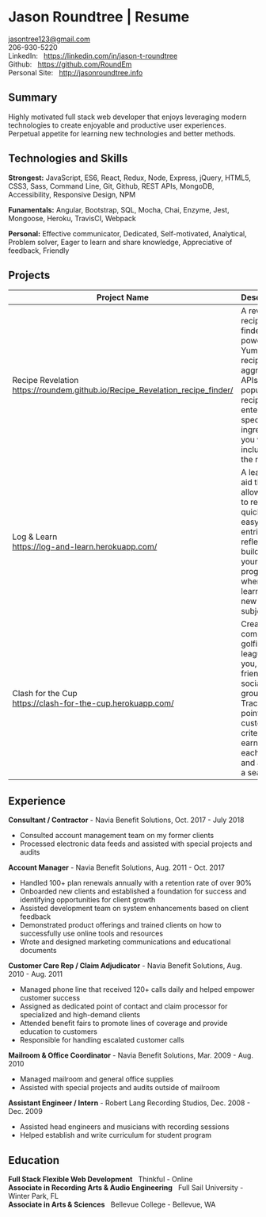 # Jason Roundtree | Resume
jasontree123@gmail.com  
206-930-5220  
LinkedIn: &nbsp; https://linkedin.com/in/jason-t-roundtree  
Github: &nbsp; https://github.com/RoundEm  
Personal Site: &nbsp; http://jasonroundtree.info

## Summary

Highly motivated full stack web developer that enjoys leveraging modern technologies to create enjoyable and productive user experiences. Perpetual appetite for learning new technologies and better methods.

## Technologies and Skills

__Strongest:__  JavaScript, ES6, React, Redux, Node, Express, jQuery, HTML5, CSS3, Sass, Command Line, Git, Github, REST APIs, MongoDB, Accessibility, Responsive Design, NPM  

__Funamentals:__  Angular, Bootstrap, SQL, Mocha, Chai, Enzyme, Jest, Mongoose, Heroku, TravisCI, Webpack  

__Personal:__  Effective communicator, Dedicated, Self-motivated, Analytical, Problem solver, Eager to learn and share knowledge, Appreciative of feedback, Friendly

## Projects

Project Name | Description | Built With
-------------|-------------|-----------
Recipe Revelation <br /> https://roundem.github.io/Recipe_Revelation_recipe_finder/ | A reverse recipe finder powered by Yummly’s recipe aggregator APIs. Find popular recipes by entering specific ingredients you want included in the results. | JavaScript, jQuery, HTML, CSS, AJAX, External API
Log & Learn <br /> https://log-and-learn.herokuapp.com/ | A learning aid that allows you to record quick and easy log entries to reflect and build upon your progress when learning a new subject. | JavaScript, jQuery, HTML, CSS, Node/Express, AJAX, RESTful API, Mocha, Chai
Clash for the Cup <br /> https://clash-for-the-cup.herokuapp.com/ | Create competitive golfing leagues for you, your friends and social groups. Track points for custom criteria earned in each round and across a season. | JavaScript, React, Node/Express, HTML, CSS, Styled Components, AJAX, RESTful API, Enzyme, Jest, Mocha, Chai

## Experience

__Consultant / Contractor__ - Navia Benefit Solutions, Oct. 2017 - July 2018
* Consulted account management team on my former clients 
* Processed electronic data feeds and assisted with special projects and audits

__Account Manager__ - Navia Benefit Solutions, Aug. 2011 - Oct. 2017
* Handled 100+ plan renewals annually with a retention rate of over 90%
* Onboarded new clients and established a foundation for success and identifying opportunities for client growth
* Assisted development team on system enhancements based on client feedback  
* Demonstrated product offerings and trained clients on how to successfully use online tools and resources 
* Wrote and designed marketing communications and educational documents

__Customer Care Rep / Claim Adjudicator__ - Navia Benefit Solutions, Aug. 2010 - Aug. 2011
* Managed phone line that received 120+ calls daily and helped empower customer success 
* Assigned as dedicated point of contact and claim processor for specialized and high-demand clients
* Attended benefit fairs to promote lines of coverage and provide education to customers
* Responsible for handling escalated customer calls

__Mailroom & Office Coordinator__ - Navia Benefit Solutions, Mar. 2009 - Aug. 2010
* Managed mailroom and general office supplies
* Assisted with special projects and audits outside of mailroom

__Assistant Engineer / Intern__ - Robert Lang Recording Studios, Dec. 2008 - Dec. 2009
* Assisted head engineers and musicians with recording sessions
* Helped establish and write curriculum for student program

## Education

__Full Stack Flexible Web Development__  &nbsp; Thinkful - Online  
__Associate in Recording Arts & Audio Engineering__  &nbsp; Full Sail University - Winter Park, FL  
__Associate in Arts & Sciences__  &nbsp; Bellevue College - Bellevue, WA
